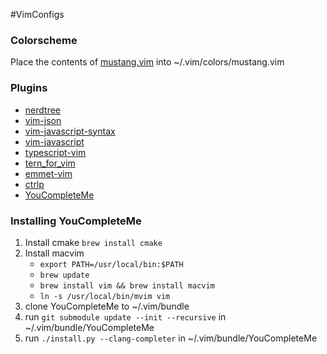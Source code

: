 #VimConfigs

### Colorscheme
Place the contents of [mustang.vim](https://github.com/croaker/mustang-vim) into ~/.vim/colors/mustang.vim

### Plugins
* [nerdtree](https://github.com/scrooloose/nerdtree)
* [vim-json](https://github.com/elzr/vim-json)
* [vim-javascript-syntax](https://github.com/jelera/vim-javascript-syntax)
* [vim-javascript](https://github.com/pangloss/vim-javascript)
* [typescript-vim](https://github.com/leafgarland/typescript-vim)
* [tern_for_vim](https://github.com/ternjs/tern_for_vim)
* [emmet-vim](https://github.com/mattn/emmet-vim)
* [ctrlp](https://github.com/kien/ctrlp.vim)
* [YouCompleteMe](https://github.com/Valloric/YouCompleteMe)

### Installing YouCompleteMe

1. Install cmake ```brew install cmake```
2. Install macvim
	* ```export PATH=/usr/local/bin:$PATH```
	* ```brew update```
	* ```brew install vim && brew install macvim```
	* ```ln -s /usr/local/bin/mvim vim```
3. clone YouCompleteMe to ~/.vim/bundle
4. run ```git submodule update --init --recursive``` in ~/.vim/bundle/YouCompleteMe
5. run ```./install.py --clang-completer``` in ~/.vim/bundle/YouCompleteMe
